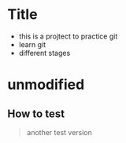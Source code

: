 # Title

* this is a projtect to practice git
* learn git
* different stages

# unmodified

## How to test

> another test version